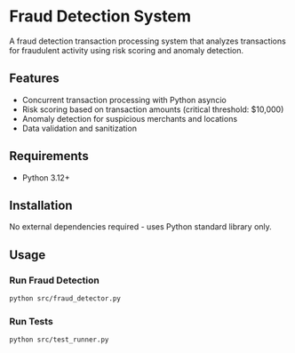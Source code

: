 # Fraud Detection System

A fraud detection transaction processing system that analyzes transactions for fraudulent activity using risk scoring and anomaly detection.

## Features

- Concurrent transaction processing with Python asyncio
- Risk scoring based on transaction amounts (critical threshold: $10,000)
- Anomaly detection for suspicious merchants and locations
- Data validation and sanitization

## Requirements
- Python 3.12+

## Installation

No external dependencies required - uses Python standard library only.

## Usage

### Run Fraud Detection

```bash
python src/fraud_detector.py
```

### Run Tests


```bash
python src/test_runner.py
```
